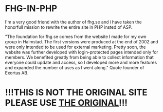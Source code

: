# FHG-IN-PHP

I'm a very good friend with the author of fhg.se and i have taken the honorfull mission to rewrite the entire site in PHP insted of ASP. 

"The foundation for fhg.se comes from the website I made for my own group in Halmstad. The first versions were produced at the end of 2002 and were only intended to be used for external marketing. Pretty soon, the website was further developed with login-protected pages intended only for members. We benefited greatly from being able to collect information that everyone could update and access, so I developed more and more features and expanded the number of uses as I went along." Quote founder of Exortus AB.
# !!!THIS IS NOT THE ORIGINAL SITE PLEASE USE <a href="https://www.fhg.se">THE ORIGINAL</a>!!!


